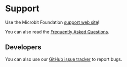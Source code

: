 # Support

Use the Microbit Foundation [support web site](https://support.microbit.org)!

You can also read the [Frequently Asked Questions](/faq).

## Developers

You can also use our [GitHub issue tracker](https://github.com/microsoft/pxt-microbit) to report bugs.